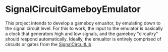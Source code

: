 # SignalCircuitGameboyEmulator

This project intends to develop a gameboy emualtor, by emulating down to the signal circuit level. For this to work, the input to the emulator is basically a clock that generators high and low signals, and the gameboy "circuitry" should respond automatically. Ideally, the emualtor is entirely comprised of circuits or gates from the [SignalCircuitLib](https://github.com/jamrobmartin/SignalCircuitLib)
